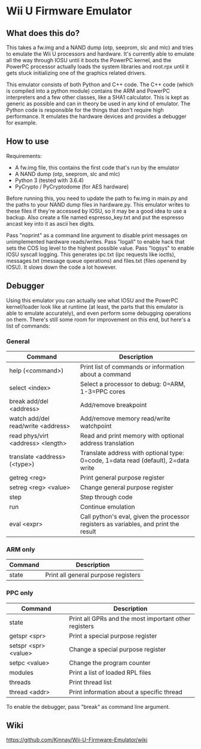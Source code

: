 # Wii U Firmware Emulator
## What does this do?
This takes a fw.img and a NAND dump (otp, seeprom, slc and mlc) and tries to emulate the Wii U processors and hardware. It's currently able to emulate all the way through IOSU until it boots the PowerPC kernel, and the PowerPC processor actually loads the system libraries and root.rpx until it gets stuck initializing one of the graphics related drivers.

This emulator consists of both Python and C++ code. The C++ code (which is compiled into a python module) contains the ARM and PowerPC interpreters and a few other classes, like a SHA1 calculator. This is kept as generic as possible and can in theory be used in any kind of emulator. The Python code is responsible for the things that don't require high performance. It emulates the hardware devices and provides a debugger for example.

## How to use
Requirements:
* A fw.img file, this contains the first code that's run by the emulator
* A NAND dump (otp, seeprom, slc and mlc)
* Python 3 (tested with 3.6.4)
* PyCrypto / PyCryptodome (for AES hardware)

Before running this, you need to update the path to fw.img in main.py and the paths to your NAND dump files in hardware.py. This emulator writes to these files if they're accessed by IOSU, so it may be a good idea to use a backup. Also create a file named espresso_key.txt and put the espresso ancast key into it as ascii hex digits.

Pass "noprint" as a command line argument to disable print messages on unimplemented hardware reads/writes. Pass "logall" to enable hack that sets the COS log level to the highest possible value. Pass "logsys" to enable IOSU syscall logging. This generates ipc.txt (ipc requests like ioctls), messages.txt (message queue operations) and files.txt (files openend by IOSU). It slows down the code a lot however.

## Debugger
Using this emulator you can actually see what IOSU and the PowerPC kernel/loader look like at runtime (at least, the parts that this emulator is able to emulate accurately), and even perform some debugging operations on them. There's still some room for improvement on this end, but here's a list of commands:

### General
| Command | Description |
| --- | --- |
| help (&lt;command&gt;) | Print list of commands or information about a command |
| select &lt;index&gt; | Select a processor to debug: 0=ARM, 1-3=PPC cores |
| break add/del &lt;address&gt; | Add/remove breakpoint |
| watch add/del read/write &lt;address&gt; | Add/remove memory read/write watchpoint |
| read phys/virt &lt;address&gt; &lt;length&gt; | Read and print memory with optional address translation |
| translate &lt;address&gt; (&lt;type&gt;) | Translate address with optional type: 0=code, 1=data read (default), 2=data write |
| getreg &lt;reg&gt; | Print general purpose register |
| setreg &lt;reg&gt; &lt;value&gt; | Change general purpose register |
| step | Step through code |
| run | Continue emulation |
| eval &lt;expr&gt; | Call python's eval, given the processor registers as variables, and print the result |

### ARM only
| Command | Description |
| --- | --- |
| state | Print all general purpose registers |

### PPC only
| Command | Description |
| --- | --- |
| state | Print all GPRs and the most important other registers |
| getspr &lt;spr&gt; | Print a special purpose register |
| setspr &lt;spr&gt; &lt;value&gt; | Change a special purpose register |
| setpc &lt;value&gt; | Change the program counter |
| modules | Print a list of loaded RPL files |
| threads | Print thread list |
| thread &lt;addr&gt; | Print information about a specific thread |

To enable the debugger, pass "break" as command line argument.

## Wiki
https://github.com/Kinnay/Wii-U-Firmware-Emulator/wiki
